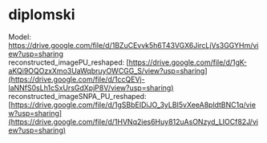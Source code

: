 # diplomski

Model: https://drive.google.com/file/d/1BZuCEvvk5h6T43VGX6JircLjVs3GGYHm/view?usp=sharing <br>
reconstructed_imagePU_reshaped: [https://drive.google.com/file/d/1gK-aKQi9OQOzxXmo3UaWqbruyOWCGG_S/view?usp=sharing](https://drive.google.com/file/d/1ccQEVj-laNNfS0sLh1cSxUrsGdXpjP8V/view?usp=sharing)<br>
reconstructed_imageSNPA_PU_reshaped: [https://drive.google.com/file/d/1gSBbEIDiJO_3yLBI5vXeeA8pldtBNC1q/view?usp=sharing](https://drive.google.com/file/d/1HVNq2ies6Huy812uAsONzyd_LIOCf82J/view?usp=sharing)
